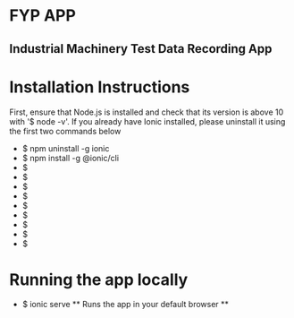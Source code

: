 # FYP APP

## Industrial Machinery Test Data Recording App

# Installation Instructions
First, ensure that Node.js is installed and check that its version is above 10 with '$ node -v'.
If you already have Ionic installed, please uninstall it using the first two commands below
+ $  npm uninstall -g ionic
+ $  npm install -g @ionic/cli
+ $  
+ $
+ $
+ $
+ $
+ $
+ $
+ $
+ $

<h1>Running the app locally</h1>

+ $  ionic serve **  Runs the app in your default browser  **